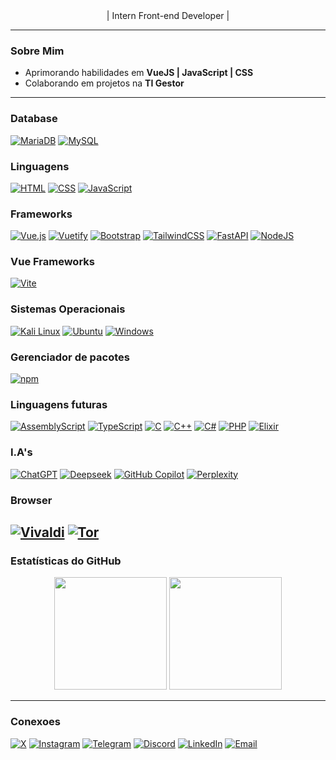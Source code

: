 <header>
<link rel="stylesheet" type='text/css' href="https://cdn.jsdelivr.net/gh/devicons/devicon@latest/devicon.min.css" />
</header>
<p align="center">
  | Intern Front-end Developer | 
</p>

---

### Sobre Mim
-  Aprimorando habilidades em **VueJS | JavaScript | CSS**
-  Colaborando em projetos na **TI Gestor**

---

### Database
[![MariaDB](https://img.shields.io/badge/MariaDB-003545?logo=mariadb&logoColor=white)](#)
[![MySQL](https://img.shields.io/badge/MySQL-4479A1?logo=mysql&logoColor=fff)](#)
### Linguagens
[![HTML](https://img.shields.io/badge/HTML-%23E34F26.svg?logo=html5&logoColor=white)](#)
[![CSS](https://img.shields.io/badge/CSS-1572B6?logo=css3&logoColor=fff)](#)
[![JavaScript](https://img.shields.io/badge/JavaScript-F7DF1E?logo=javascript&logoColor=000)](#)
### Frameworks
<i class="devicon-canva-original"></i>
[![Vue.js](https://img.shields.io/badge/Vue.js-4FC08D?logo=vuedotjs&logoColor=fff)](#)
[![Vuetify](https://img.shields.io/badge/Vuetify-1867C0?logo=vuetify&logoColor=fff)](#)
[![Bootstrap](https://img.shields.io/badge/Bootstrap-7952B3?logo=bootstrap&logoColor=fff)](#)
[![TailwindCSS](https://img.shields.io/badge/Tailwind%20CSS-%2338B2AC.svg?logo=tailwind-css&logoColor=white)](#)
[![FastAPI](https://img.shields.io/badge/FastAPI-009485.svg?logo=fastapi&logoColor=white)](#)
[![NodeJS](https://img.shields.io/badge/Node.js-6DA55F?logo=node.js&logoColor=white)](#)
### Vue Frameworks
[![Vite](https://img.shields.io/badge/Vite-646CFF?logo=vite&logoColor=fff)](#)

### Sistemas Operacionais
[![Kali Linux](https://img.shields.io/badge/Kali%20Linux-557C94?logo=kalilinux&logoColor=fff)](#)
[![Ubuntu](https://img.shields.io/badge/Ubuntu-E95420?logo=ubuntu&logoColor=white)](#)
[![Windows](https://custom-icon-badges.demolab.com/badge/Windows-0078D6?logo=windows11&logoColor=white)](#)
### Gerenciador de pacotes
[![npm](https://img.shields.io/badge/npm-CB3837?logo=npm&logoColor=fff)](#)
### Linguagens futuras
[![AssemblyScript](https://img.shields.io/badge/AssemblyScript-007AAC?logo=assemblyscript&logoColor=fff)](#)
[![TypeScript](https://img.shields.io/badge/TypeScript-3178C6?logo=typescript&logoColor=fff)](#)
[![C](https://img.shields.io/badge/C-00599C?logo=c&logoColor=white)](#)
[![C++](https://img.shields.io/badge/C++-%2300599C.svg?logo=c%2B%2B&logoColor=white)](#)
[![C#](https://custom-icon-badges.demolab.com/badge/C%23-%23239120.svg?logo=cshrp&logoColor=white)](#)
[![PHP](https://img.shields.io/badge/php-%23777BB4.svg?&logo=php&logoColor=white)](#)
[![Elixir](https://img.shields.io/badge/Elixir-%234B275F.svg?&logo=elixir&logoColor=white)](#)
### I.A's
[![ChatGPT](https://img.shields.io/badge/ChatGPT-74aa9c?logo=openai&logoColor=white)](#)
[![Deepseek](https://custom-icon-badges.demolab.com/badge/Deepseek-4D6BFF?logo=deepseek&logoColor=fff)](#)
[![GitHub Copilot](https://img.shields.io/badge/GitHub%20Copilot-000?logo=githubcopilot&logoColor=fff)](#)
[![Perplexity](https://img.shields.io/badge/Perplexity-1FB8CD?logo=perplexity&logoColor=fff)](#)
### Browser
[![Vivaldi](https://img.shields.io/badge/Vivaldi-EF3939?logo=Vivaldi&logoColor=white)](#)
[![Tor](https://img.shields.io/badge/Tor-7D4698?logo=Tor-Browser&logoColor=white)](#)
---

### Estatísticas do GitHub
<div align="center">
  <img height="180em" src="https://github-readme-stats.vercel.app/api?username=keyb0tt&show_icons=true&theme=radical&count_private=true"/>
  <img height="180em" src="https://github-readme-stats.vercel.app/api/top-langs/?username=keyb0tt&layout=compact&theme=radical"/>
</div>

---

### Conexoes
[![X](https://img.shields.io/badge/X-%23000000.svg?logo=X&logoColor=white)](#)
[![Instagram](https://img.shields.io/badge/Instagram-%23E4405F.svg?logo=Instagram&logoColor=white)](#)
[![Telegram](https://img.shields.io/badge/Telegram-2CA5E0?logo=telegram&logoColor=white)](#)
[![Discord](https://img.shields.io/badge/Discord-%235865F2.svg?&logo=discord&logoColor=white)](#)
[![LinkedIn](https://img.shields.io/badge/LinkedIn-0077B5?style=flat&logo=linkedin&logoColor=white)](https://www.linkedin.com/in/kaique-bosco-30032a219)
[![Email](https://img.shields.io/badge/Email-D14836?style=flat&logo=gmail&logoColor=white)](mailto:kaiqueboscoprog@gmail.com)
